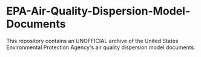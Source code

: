 # EPA-Air-Quality-Dispersion-Model-Documents
This repository contains an UNOFFICIAL archive of the United States Environmental Protection Agency's air quality dispersion model documents.

